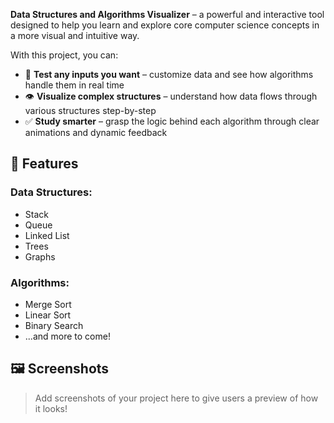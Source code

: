 **Data Structures and Algorithms Visualizer** – a powerful and interactive tool designed to help you learn and explore core computer science concepts in a more visual and intuitive way.

With this project, you can:

- 🧪 **Test any inputs you want** – customize data and see how algorithms handle them in real time  
- 👁️ **Visualize complex structures** – understand how data flows through various structures step-by-step  
- ✅ **Study smarter** – grasp the logic behind each algorithm through clear animations and dynamic feedback  

## 🚀 Features

### Data Structures:
- Stack  
- Queue  
- Linked List  
- Trees  
- Graphs  

### Algorithms:
- Merge Sort  
- Linear Sort  
- Binary Search  
- ...and more to come!

## 🖼️ Screenshots

> Add screenshots of your project here to give users a preview of how it looks!

